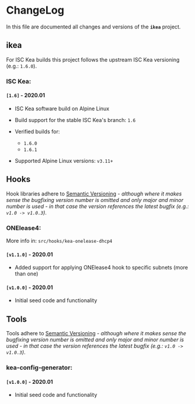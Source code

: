 # ChangeLog

In this file are documented all changes and versions of the **`ikea`** project.

## ikea

For ISC Kea builds this project follows the upstream ISC Kea versioning (e.g.: `1.6.0`).

### ISC Kea:

#### `[1.6]` - 2020.01

- ISC Kea software build on Alpine Linux
- Build support for the stable ISC Kea's branch: `1.6`
- Verified builds for:

    - `1.6.0`
    - `1.6.1`

- Supported Alpine Linux versions: `v3.11+`

## Hooks

Hook libraries adhere to [Semantic Versioning](https://semver.org/spec/v2.0.0.html) - *although where it makes sense the bugfixing version number is omitted and only major and minor number is used - in that case the version references the latest bugfix (e.g.: `v1.0 -> v1.0.3`)*.

### ONElease4:

More info in: `src/hooks/kea-onelease-dhcp4`

#### `[v1.1.0]` - 2020.01

- Added support for applying ONElease4 hook to specific subnets (more than one)

#### `[v1.0.0]` - 2020.01

- Initial seed code and functionality

## Tools

Tools adhere to [Semantic Versioning](https://semver.org/spec/v2.0.0.html) - *although where it makes sense the bugfixing version number is omitted and only major and minor number is used - in that case the version references the latest bugfix (e.g.: `v1.0 -> v1.0.3`)*.

### kea-config-generator:

#### `[v1.0.0]` - 2020.01

- Initial seed code and functionality

